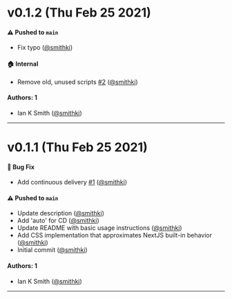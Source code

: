 # v0.1.2 (Thu Feb 25 2021)

#### ⚠️ Pushed to `main`

- Fix typo ([@smithki](https://github.com/smithki))

#### 🏠 Internal

- Remove old, unused scripts [#2](https://github.com/magiclabs/next-css/pull/2) ([@smithki](https://github.com/smithki))

#### Authors: 1

- Ian K Smith ([@smithki](https://github.com/smithki))

---

# v0.1.1 (Thu Feb 25 2021)

#### 🐛 Bug Fix

- Add continuous delivery [#1](https://github.com/magiclabs/next-css/pull/1) ([@smithki](https://github.com/smithki))

#### ⚠️ Pushed to `main`

- Update description ([@smithki](https://github.com/smithki))
- Add 'auto' for CD ([@smithki](https://github.com/smithki))
- Update README with basic usage instructions ([@smithki](https://github.com/smithki))
- Add CSS implementation that approximates NextJS built-in behavior ([@smithki](https://github.com/smithki))
- Initial commit ([@smithki](https://github.com/smithki))

#### Authors: 1

- Ian K Smith ([@smithki](https://github.com/smithki))

---


